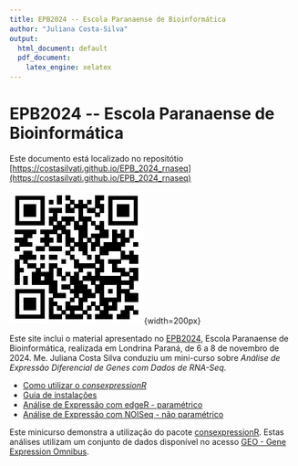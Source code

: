 ```yaml
---
title: EPB2024 -- Escola Paranaense de Bioinformática
author: "Juliana Costa-Silva"
output:
  html_document: default
  pdf_document: 
    latex_engine: xelatex
---
```

# EPB2024 -- Escola Paranaense de Bioinformática

Este documento está localizado no repositótio
[https://costasilvati.github.io/EPB_2024_rnaseq](https://costasilvati.github.io/EPB_2024_rnaseq)

![](man/figures/qrcode.png){width=200px}

Este site inclui o material apresentado no [EPB2024](https://www.even3.com.br/epbioinfo2024/), 
Escola Paranaense de Bioinformática, realizada em Londrina Paraná,
de 6 a 8 de novembro de 2024. Me. Juliana Costa Silva conduziu um mini-curso sobre 
*Análise de Expressão Diferencial de Genes com Dados de RNA-Seq*.

- [Como utilizar o *consexpressionR*][A]
- [Guia de instalações][B]
- [Análise de Expressão com edgeR - paramétrico][C]
- [Análise de Expressão com NOISeq - não paramétrico][D]


Este minicurso demonstra a utilização do pacote 
[consexpressionR](https://github.com/costasilvati/consexpressionR/). 
Estas análises utilizam um conjunto de dados disponível no acesso
[GEO - Gene Expression Omnibus](https://www.ncbi.nlm.nih.gov/geo/query/acc.cgi?acc=GSE95077).


<!-- 
- [B. Using R to Understand Bioinformatic Results][B]
- [C. R / Bioconductor for Genomic Analysis][C]
-->
[A]: vignettes/a_talk.html
[B]: vignettes/b_install.html
[C]: vignettes/c_edger.html
[D]: vignettes/c_NOISeq.html
<!-- 
[B]: articles/b_course_part_1.html
[C]: articles/c_course_part_2.html
-->
